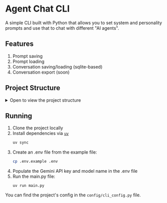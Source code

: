 # Agent Chat CLI

A simple CLI built with Python that allows you to set system and personality prompts and use that to chat with different "AI agents".

## Features

1. Prompt saving 
2. Prompt loading
3. Conversation saving/loading (sqlite-based)
4. Conversation export (soon)

## Project Structure

<details>

<summary>Open to view the project structure</summary>

```
.
├── config
│   └── cli_config.py
├── core
│   ├── ai_models.py
│   ├── cleanup.py
│   ├── database.py
│   ├── input.py
│   ├── models.py
│   ├── prompt.py
│   ├── state.py
│   └── welcome.py
├── database.db
├── .env
├── .env.example
├── .gitignore
├── main.py
├── pyproject.toml
├── .python-version
├── README.md
└── uv.lock
```

</details>

## Running

1. Clone the project locally
2. Install dependencies via [`uv`](https://docs.astral.sh/uv/#installation)
    ```sh
    uv sync
    ```
3. Create an .env file from the example file: 
    ```sh
    cp .env.example .env
    ```
4. Populate the Gemini API key and model name in the .env file
5. Run the main.py file:
    ```
    uv run main.py
    ```

You can find the project's config in the `config/cli_config.py` file.

